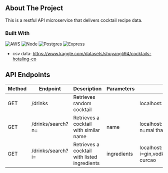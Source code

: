 <!-- ABOUT THE PROJECT -->
## About The Project

This is a restful API microservice that delivers cocktail recipe data.

### Built With

![AWS](https://img.shields.io/badge/AWS-%23FF9900.svg?style=for-the-badge&logo=amazon-aws&logoColor=white)
![Node](https://img.shields.io/badge/node.js-6DA55F?style=for-the-badge&logo=node.js&logoColor=white)
![Postgres](https://img.shields.io/badge/postgres-%23316192.svg?style=for-the-badge&logo=postgresql&logoColor=white)
![Express](https://img.shields.io/badge/express.js-%23404d59.svg?style=for-the-badge&logo=express&logoColor=%2361DAFB)
- csv data: https://www.kaggle.com/datasets/shuyangli94/cocktails-hotaling-co

## API Endpoints
| Method        | Endpoint      | Description   | Parameters    | Example |
| ------------- | ------------- | ------------- | ------------- | ------- |
| GET           | /drinks | Retrieves random cocktail | | localhost:3000/drinks |
| GET           | /drinks/search?n= | Retrieves a cocktail with similar name | name | localhost:3000/drinks/search?n=mai thai
| GET          | /drinks/search?i= | Retrieves a cocktail with listed ingredients| ingredients | localhost:3000/drinks/search?i=gin,vodka,tequila,blue curcao |
